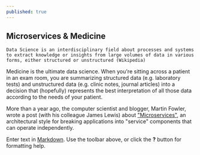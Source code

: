 ```yaml
---
published: true
---
```



## Microservices & Medicine
`Data Science is an interdisciplinary field about processes and systems to extract knowledge or insights from large volumes of data in various forms, either structured or unstructured (Wikipedia)` 

Medicine is the ultimate data science. When you're sitting across a patient in an exam room, you are summarizing structured data (e.g. laboratory tests) and unstructured data (e.g. clinic notes, journal articles) into a decision that (hopefully) represents the best interpretation of all those data according to the needs of your patient. 

More than a year ago, the computer scientist and blogger, Martin Fowler, wrote a post (with his colleague James Lewis) about ["Microservices"](http://martinfowler.com/articles/microservices.html), an architectural style for breaking applications into "service" components that can operate independently.

Enter text in [Markdown](http://daringfireball.net/projects/markdown/). Use the toolbar above, or click the **?** button for formatting help.
